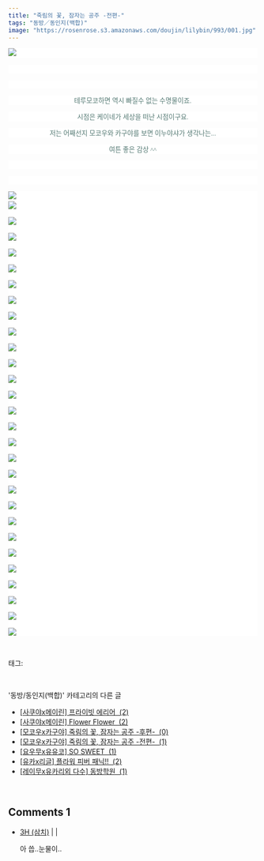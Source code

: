 ```yaml
---
title: "죽림의 꽃, 잠자는 공주 -전편-"
tags: "동방／동인지(백합)"
image: "https://rosenrose.s3.amazonaws.com/doujin/lilybin/993/001.jpg"
---
```

<div class="article">
<div class="area_view">
<p style="text-align: justify; background: white"><img src="{{ site.imgserver1 }}/lilybin/993/001.jpg"/><span style="color:#557a74; font-family:돋움; font-size:10pt"> 
</span></p><p style="text-align: justify; background: white"> 
 </p><p style="text-align: justify; background: white"> 
 </p><p style="text-align: center; background: white"><span style="color:#557a74; font-family:돋움; font-size:10pt">테루모코하면 역시 빠질수 없는 수명물이죠.
</span></p><p style="text-align: center; background: white"><span style="color:#557a74; font-family:돋움; font-size:10pt">시점은 케이네가 세상을 떠난 시점이구요.
</span></p><p style="text-align: center; background: white"><span style="color:#557a74; font-family:돋움; font-size:10pt">저는 어째선지 모코우와 카구야를 보면 이누야샤가 생각나는...
</span></p><p style="text-align: center; background: white"><span style="color:#557a74; font-family:돋움; font-size:10pt">여튼 좋은 감상 ^^
</span></p><p style="text-align: justify; background: white"> 
 </p><p style="text-align: justify; background: white"> 
 </p><p style="text-align: justify; background: white"><img src="{{ site.imgserver1 }}/lilybin/993/002.jpg"/><span style="color:#557a74; font-family:돋움; font-size:10pt"><br/><img src="{{ site.imgserver1 }}/lilybin/993/003.jpg"/><br/><br/><img src="{{ site.imgserver1 }}/lilybin/993/004.jpg"/><br/><br/><img src="{{ site.imgserver1 }}/lilybin/993/005.jpg"/><br/><br/><img src="{{ site.imgserver1 }}/lilybin/993/006.jpg"/><br/><br/><img src="{{ site.imgserver1 }}/lilybin/993/007.jpg"/><br/><br/><img src="{{ site.imgserver1 }}/lilybin/993/008.jpg"/><br/><br/><img src="{{ site.imgserver1 }}/lilybin/993/009.jpg"/><br/><br/><img src="{{ site.imgserver1 }}/lilybin/993/010.jpg"/><br/><br/><img src="{{ site.imgserver1 }}/lilybin/993/011.jpg"/><br/><br/><img src="{{ site.imgserver1 }}/lilybin/993/012.jpg"/><br/><br/><img src="{{ site.imgserver1 }}/lilybin/993/013.jpg"/><br/><br/><img src="{{ site.imgserver1 }}/lilybin/993/014.jpg"/><br/><br/><img src="{{ site.imgserver1 }}/lilybin/993/015.jpg"/><br/><br/><img src="{{ site.imgserver1 }}/lilybin/993/016.jpg"/><br/><br/><img src="{{ site.imgserver1 }}/lilybin/993/017.jpg"/><br/><br/><img src="{{ site.imgserver1 }}/lilybin/993/018.jpg"/><br/><br/><img src="{{ site.imgserver1 }}/lilybin/993/019.jpg"/><br/><br/><img src="{{ site.imgserver1 }}/lilybin/993/020.jpg"/><br/><br/><img src="{{ site.imgserver1 }}/lilybin/993/021.jpg"/><br/><br/><img src="{{ site.imgserver1 }}/lilybin/993/022.jpg"/><br/><br/><img src="{{ site.imgserver1 }}/lilybin/993/023.jpg"/><br/><br/><img src="{{ site.imgserver1 }}/lilybin/993/024.jpg"/><br/><br/><img src="{{ site.imgserver1 }}/lilybin/993/025.jpg"/><br/><br/><img src="{{ site.imgserver1 }}/lilybin/993/026.jpg"/><br/><br/><img src="{{ site.imgserver1 }}/lilybin/993/027.jpg"/><br/><br/><img src="{{ site.imgserver1 }}/lilybin/993/028.jpg"/><br/><br/><img src="{{ site.imgserver1 }}/lilybin/993/029.jpg"/><br/><br/><img src="{{ site.imgserver1 }}/lilybin/993/030.jpg"/>
</span></p>
</div></div><br/>
<div class="tagTrail">
<p>태그: </p>
<ul>
</ul>
</div><br/>
<div class="another">
<p>'동방/동인지(백합)' 카테고리의 다른 글</p>
<ul>
<li><a href="/lilybin_996">
[사쿠야x메이린] 프라이빗 에리어  (2)
</a></li>
<li><a href="/lilybin_995">
[사쿠야x메이린] Flower Flower  (2)
</a></li>
<li><a href="/lilybin_994">
[모코우x카구야] 죽림의 꽃, 잠자는 공주 -후편-  (0)
</a></li>
<li><a href="/lilybin_993">
[모코우x카구야] 죽림의 꽃, 잠자는 공주 -전편-  (1)
</a></li>
<li><a href="/lilybin_992">
[요우무x유유코] SO SWEET  (1)
</a></li>
<li><a href="/lilybin_991">
[유카x리글] 플라워 피버 패닉!!  (2)
</a></li>
<li><a href="/lilybin_990">
[레이무x유카리외 다수] 동방학원  (1)
</a></li>
</ul>
</div><br/>
<div class="comment">
<h2 class="bold">Comments <span id="commentCount993">1</span></h2>
<div style="clear:both;">
<div id="entry993Comment" style="display:block">
<ul class="list_reply">
<li class="rp_general" id="comment12923486">
<div class="post-comment">
<div>
<span>
<i class="fa fa-user"></i> <a href="http://" onclick="return openLinkInNewWindow(this)">3H (삼치)</a> |
                                |
                               
</span>
<p>아 씁..눈물이..</p>

</div>
</div>
</li>
</ul>
</div>
</div>
</div><br/>
<br/>
<p id="refer"></p>
<br/>

